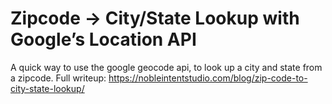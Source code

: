 # Zipcode -> City/State Lookup with Google’s Location API
A quick way to use the google geocode api, to look up a city and state from a zipcode. Full writeup: https://nobleintentstudio.com/blog/zip-code-to-city-state-lookup/
